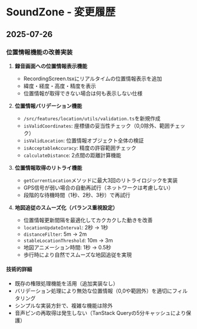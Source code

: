 # SoundZone - 変更履歴

## 2025-07-26
### 位置情報機能の改善実装

1. **録音画面への位置情報表示機能**
   - RecordingScreen.tsxにリアルタイムの位置情報表示を追加
   - 緯度・経度・高度・精度を表示
   - 位置情報が取得できない場合は何も表示しない仕様

2. **位置情報バリデーション機能**
   - `/src/features/location/utils/validation.ts`を新規作成
   - `isValidCoordinates`: 座標値の妥当性チェック（0,0除外、範囲チェック）
   - `isValidLocation`: 位置情報オブジェクト全体の検証
   - `isAcceptableAccuracy`: 精度の許容範囲チェック
   - `calculateDistance`: 2点間の距離計算機能

3. **位置情報取得のリトライ機能**
   - `getCurrentLocation`メソッドに最大3回のリトライロジックを実装
   - GPS信号が弱い場合の自動再試行（ネットワークは考慮しない）
   - 段階的な待機時間（1秒、2秒、3秒）で再試行

4. **地図追従のスムーズ化（バランス重視設定）**
   - 位置情報更新間隔を最適化してカクカクした動きを改善
   - `locationUpdateInterval`: 2秒 → 1秒
   - `distanceFilter`: 5m → 2m
   - `stableLocationThreshold`: 10m → 3m
   - 地図アニメーション時間: 1秒 → 0.5秒
   - 歩行時により自然でスムーズな地図追従を実現

#### 技術的詳細
- 既存の権限処理機能を活用（追加実装なし）
- バリデーション処理により無効な位置情報（0,0や範囲外）を適切にフィルタリング
- シンプルな実装方針で、複雑な機能は除外
- 音声ピンの再取得は発生しない（TanStack Queryの5分キャッシュにより保護）